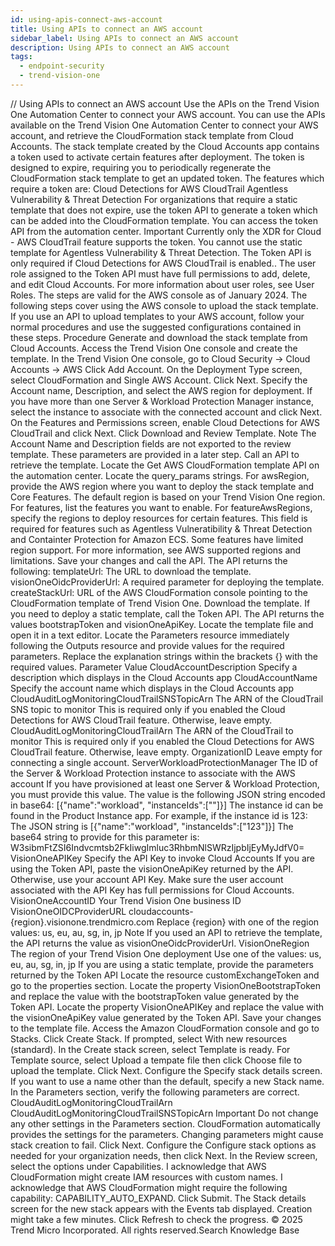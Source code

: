 ```yaml
---
id: using-apis-connect-aws-account
title: Using APIs to connect an AWS account
sidebar_label: Using APIs to connect an AWS account
description: Using APIs to connect an AWS account
tags:
  - endpoint-security
  - trend-vision-one
---
```


/*<![CDATA[*/ $('#title').html($('meta[name=map-description]').attr('content')); /*]]>*/ Using APIs to connect an AWS account Use the APIs on the Trend Vision One Automation Center to connect your AWS account. You can use the APIs available on the Trend Vision One Automation Center to connect your AWS account, and retrieve the CloudFormation stack template from Cloud Accounts. The stack template created by the Cloud Accounts app contains a token used to activate certain features after deployment. The token is designed to expire, requiring you to periodically regenerate the CloudFormation stack template to get an updated token. The features which require a token are: Cloud Detections for AWS CloudTrail Agentless Vulnerability & Threat Detection For organizations that require a static template that does not expire, use the token API to generate a token which can be added into the CloudFormation template. You can access the token API from the automation center. Important Currently only the XDR for Cloud - AWS CloudTrail feature supports the token. You cannot use the static template for Agentless Vulnerability & Threat Detection. The Token API is only required if Cloud Detections for AWS CloudTrail is enabled.. The user role assigned to the Token API must have full permissions to add, delete, and edit Cloud Accounts. For more information about user roles, see User Roles. The steps are valid for the AWS console as of January 2024. The following steps cover using the AWS console to upload the stack template. If you use an API to upload templates to your AWS account, follow your normal procedures and use the suggested configurations contained in these steps. Procedure Generate and download the stack template from Cloud Accounts. Access the Trend Vision One console and create the template. In the Trend Vision One console, go to Cloud Security → Cloud Accounts → AWS Click Add Account. On the Deployment Type screen, select CloudFormation and Single AWS Account. Click Next. Specify the Account name, Description, and select the AWS region for deployment. If you have more than one Server & Workload Protection Manager instance, select the instance to associate with the connected account and click Next. On the Features and Permissions screen, enable Cloud Detections for AWS CloudTrail and click Next. Click Download and Review Template. Note The Account Name and Description fields are not exported to the review template. These parameters are provided in a later step. Call an API to retrieve the template. Locate the Get AWS CloudFormation template API on the automation center. Locate the query_params strings. For awsRegion, provide the AWS region where you want to deploy the stack template and Core Features. The default region is based on your Trend Vision One region. For features, list the features you want to enable. For featureAwsRegions, specify the regions to deploy resources for certain features. This field is required for features such as Agentless Vulneratibility & Threat Detection and Containter Protection for Amazon ECS. Some features have limited region support. For more information, see AWS supported regions and limitations. Save your changes and call the API. The API returns the following: templateUrl: The URL to download the template. visionOneOidcProviderUrl: A required parameter for deploying the template. createStackUrl: URL of the AWS CloudFormation console pointing to the CloudFormation template of Trend Vision One. Download the template. If you need to deploy a static template, call the Token API. The API returns the values bootstrapToken and visionOneApiKey. Locate the template file and open it in a text editor. Locate the Parameters resource immediately following the Outputs resource and provide values for the required parameters. Replace the explanation strings within the brackets {} with the required values. Parameter Value CloudAccountDescription Specify a description which displays in the Cloud Accounts app CloudAccountName Specify the account name which displays in the Cloud Accounts app CloudAuditLogMonitoringCloudTrailSNSTopicArn The ARN of the CloudTrail SNS topic to monitor This is required only if you enabled the Cloud Detections for AWS CloudTrail feature. Otherwise, leave empty. CloudAuditLogMonitoringCloudTrailArn The ARN of the CloudTrail to monitor This is required only if you enabled the Cloud Detections for AWS CloudTrail feature. Otherwise, leave empty. OrganizationID Leave empty for connecting a single account. ServerWorkloadProtectionManager The ID of the Server & Workload Protection instance to associate with the AWS account If you have provisioned at least one Server & Workload Protection, you must provide this value. The value is the following JSON string encoded in base64: [{"name":"workload", "instanceIds":["<instance id>"]}] The instance id can be found in the Product Instance app. For example, if the instance id is 123: The JSON string is [{"name":"workload", "instanceIds":["123"]}] The base64 string to provide for this parameter is: W3sibmFtZSI6Indvcmtsb2FkIiwgImluc3RhbmNlSWRzIjpbIjEyMyJdfV0= VisionOneAPIKey Specify the API Key to invoke Cloud Accounts If you are using the Token API, paste the visionOneApiKey returned by the API. Otherwise, use your account API Key. Make sure the user account associated with the API Key has full permissions for Cloud Accounts. VisionOneAccountID Your Trend Vision One business ID VisionOneOIDCProviderURL cloudaccounts-{region}.visionone.trendmicro.com Replace {region} with one of the region values: us, eu, au, sg, in, jp Note If you used an API to retrieve the template, the API returns the value as visionOneOidcProviderUrl. VisionOneRegion The region of your Trend Vision One deployment Use one of the values: us, eu, au, sg, in, jp If you are using a static template, provide the parameters returned by the Token API Locate the resource customExchangeToken and go to the properties section. Locate the property VisionOneBootstrapToken and replace the value with the bootstrapToken value generated by the Token API. Locate the property VisionOneAPIKey and replace the value with the visionOneApiKey value generated by the Token API. Save your changes to the template file. Access the Amazon CloudFormation console and go to Stacks. Click Create Stack. If prompted, select With new resources (standard). In the Create stack screen, select Template is ready. For Template source, select Upload a tempate file then click Choose file to upload the template. Click Next. Configure the Specify stack details screen. If you want to use a name other than the default, specify a new Stack name. In the Parameters section, verify the following parameters are correct. CloudAuditLogMonitoringCloudTrailArn CloudAuditLogMonitoringCloudTrailSNSTopicArn Important Do not change any other settings in the Parameters section. CloudFormation automatically provides the settings for the parameters. Changing parameters might cause stack creation to fail. Click Next. Configure the Configure stack options as needed for your organization needs, then click Next. In the Review screen, select the options under Capabilities. I acknowledge that AWS CloudFormation might create IAM resources with custom names. I acknowledge that AWS CloudFormation might require the following capability: CAPABILITY_AUTO_EXPAND. Click Submit. The Stack details screen for the new stack appears with the Events tab displayed. Creation might take a few minutes. Click Refresh to check the progress. © 2025 Trend Micro Incorporated. All rights reserved.Search Knowledge Base